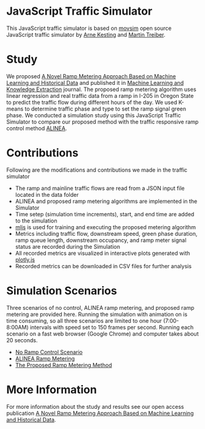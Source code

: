 # JavaScript Traffic Simulator
This JavaScript traffic simulator is based on [movsim](https://github.com/movsim/traffic-simulation-de) open source JavaScript traffic simulator by [Arne Kesting](https://www.akesting.de/) and [Martin Treiber](https://mtreiber.de/).

# Study

We proposed [A Novel Ramp Metering Approach Based on Machine Learning and Historical Data](https://www.mdpi.com/2504-4990/2/4/21/xml) and published it in [Machine Learning and Knowledge Extraction](https://www.mdpi.com/journal/make) journal. The proposed ramp metering algorithm uses linear regression and real traffic data from a ramp in I-205 in Oregon State to predict the traffic flow during different hours of the day. We used K-means to determine traffic phase and type to set the ramp signal green phase.
We conducted a simulation study using this JavaScript Traffic Simulator to compare our proposed method with the traffic responsive ramp control method [ALINEA](http://onlinepubs.trb.org/Onlinepubs/trr/1991/1320/1320-008.pdf).

# Contributions
Following are the modifications and contributions we made in the traffic simulator
* The ramp and mainline traffic flows are read from a JSON input file located in the data folder
* ALINEA and proposed ramp metering algorithms are implemented in the Simulator
* Time setep (simulation time increments), start, and end time are added to the simulation
* [mljs](https://github.com/mljs/ml) is used for training and executing the proposed metering algorithm
* Metrics including traffic flow, downstream speed, green phase duration, ramp queue length, downstream occupancy, and ramp meter signal status are recorded during the Simulation
* All recorded metrics are visualized in interactive plots generated with [plotly.js](https://github.com/plotly/plotly.js/)
* Recorded metrics can be downloaded in CSV files for further analysis

# Simulation Scenarios
Three scenarios of no control, ALINEA ramp metering, and proposed ramp metering are provided here. Running the simulation with animation on is time consuming, so all three scenarios are limited to one hour (7:00-8:00AM) intervals with speed set to 150 frames per second. Running each scenario on a fast web browser (Google Chrome) and computer takes about 20 seconds.

* [No Ramp Control Scenario](https://saeedt.github.io/JSTrafficSimulator/index.html)
* [ALINEA Ramp Metering](https://saeedt.github.io/JSTrafficSimulator/index_alinea.html)
* [The Proposed Ramp Metering Method](https://saeedt.github.io/JSTrafficSimulator/index_proposed.html)

# More Information
For more information about the study and results see our open access publication [A Novel Ramp Metering Approach Based on Machine Learning and Historical Data](https://www.mdpi.com/2504-4990/2/4/21/xml).
